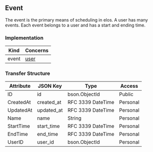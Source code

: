 Event
-----
The event is the primary means of scheduling in elos. A user has many events. Each event belongs to a user and has a start and ending time.

### Implementation
| Kind   | Concerns        |
| ------ | --------------- |
| event  | [user](user.md) |

### Transfer Structure
| Attribute     | JSON Key      | Type               | Access    |
| ------------- | ------------- | ------------------ | --------- |
| ID            | id            | bson.ObjectId      | Public    |
| CreatedAt     | created_at    | RFC 3339 DateTime  | Personal  |
| UpdatedAt     | updated_at    | RFC 3339 DateTime  | Personal  |
| Name          | name          | String             | Personal  |
| StartTime     | start_time    | RFC 3339 DateTime  | Personal  |
| EndTime       | end_time      | RFC 3339 DateTime  | Personal  |
| UserID        | user_id       | bson.ObjectId      | Personal  |
